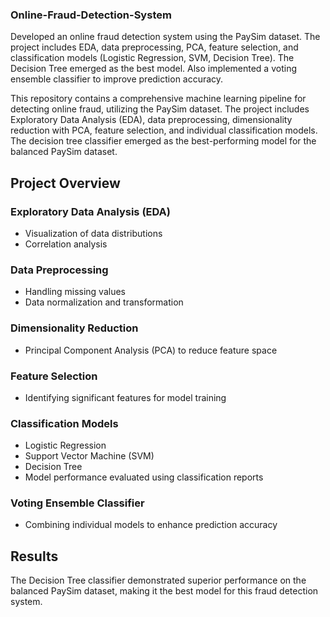 ### Online-Fraud-Detection-System
Developed an online fraud detection system using the PaySim dataset. The project includes EDA, data preprocessing, PCA, feature selection, and classification models (Logistic Regression, SVM, Decision Tree). The Decision Tree emerged as the best model. Also implemented a voting ensemble classifier to improve prediction accuracy.

This repository contains a comprehensive machine learning pipeline for detecting online fraud, utilizing the PaySim dataset. The project includes Exploratory Data Analysis (EDA), data preprocessing, dimensionality reduction with PCA, feature selection, and individual classification models. The decision tree classifier emerged as the best-performing model for the balanced PaySim dataset.

## Project Overview

### Exploratory Data Analysis (EDA)
- Visualization of data distributions
- Correlation analysis

### Data Preprocessing
- Handling missing values
- Data normalization and transformation

### Dimensionality Reduction
- Principal Component Analysis (PCA) to reduce feature space

### Feature Selection
- Identifying significant features for model training

### Classification Models
- Logistic Regression
- Support Vector Machine (SVM)
- Decision Tree
- Model performance evaluated using classification reports

### Voting Ensemble Classifier
- Combining individual models to enhance prediction accuracy

## Results

The Decision Tree classifier demonstrated superior performance on the balanced PaySim dataset, making it the best model for this fraud detection system.

